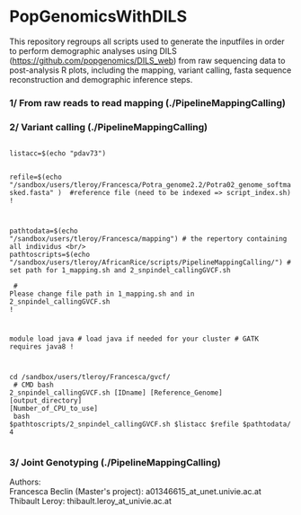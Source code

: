 # PopGenomicsWithDILS

This repository regroups all scripts used to generate the inputfiles in order to perform demographic analyses using DILS (https://github.com/popgenomics/DILS_web) from raw sequencing data to post-analysis R plots, including the mapping, variant calling, fasta sequence reconstruction and demographic inference steps.

### 1/ From raw reads to read mapping (./PipelineMappingCalling)


### 2/ Variant calling (./PipelineMappingCalling)

<code>
listacc=$(echo "pdav73") <br> <br>
refile=$(echo "/sandbox/users/tleroy/Francesca/Potra_genome2.2/Potra02_genome_softmasked.fasta" )  #reference file (need to be indexed => script_index.sh) ! <br/>

pathtodata=$(echo "/sandbox/users/tleroy/Francesca/mapping") # the repertory containing all individus <br/>
pathtoscripts=$(echo "/sandbox/users/tleroy/AfricanRice/scripts/PipelineMappingCalling/") # set path for 1_mapping.sh and 2_snpindel_callingGVCF.sh <br><br>
\# Please change file path in 1_mapping.sh and in 2_snpindel_callingGVCF.sh ! <br/>

module load java # load java if needed for your cluster # GATK requires java8 !<br/>

cd /sandbox/users/tleroy/Francesca/gvcf/<br/>
\# CMD bash 2_snpindel_callingGVCF.sh [IDname] [Reference_Genome] [output_directory] [Number_of_CPU_to_use] <br/>
bash $pathtoscripts/2_snpindel_callingGVCF.sh $listacc $refile $pathtodata/ 4<br/>
</code>

### 3/ Joint Genotyping (./PipelineMappingCalling)



Authors:<br>
Francesca Beclin (Master's project): a01346615_at_unet.univie.ac.at<br>
Thibault Leroy: thibault.leroy_at_univie.ac.at<br>

